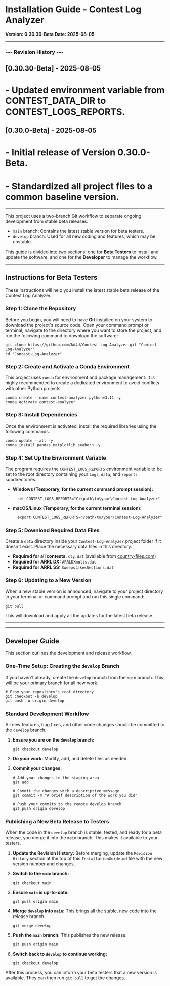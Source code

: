 # Installation Guide - Contest Log Analyzer

**Version: 0.30.30-Beta**
**Date: 2025-08-05**

---
### --- Revision History ---
## [0.30.30-Beta] - 2025-08-05
# - Updated environment variable from CONTEST_DATA_DIR to CONTEST_LOGS_REPORTS.
## [0.30.0-Beta] - 2025-08-05
# - Initial release of Version 0.30.0-Beta.
# - Standardized all project files to a common baseline version.
---

This project uses a two-branch Git workflow to separate ongoing development from stable beta releases.

* `main` branch: Contains the latest stable version for beta testers.
* `develop` branch: Used for all new coding and features, which may be unstable.

This guide is divided into two sections: one for **Beta Testers** to install and update the software, and one for the **Developer** to manage the workflow.

---

## Instructions for Beta Testers

These instructions will help you install the latest stable beta release of the Contest Log Analyzer.

### Step 1: Clone the Repository

Before you begin, you will need to have **Git** installed on your system to download the project's source code. Open your command prompt or terminal, navigate to the directory where you want to store the project, and run the following command to download the software:

    git clone https://github.com/kd4d/Contest-Log-Analyzer.git "Contest-Log-Analyzer"
    cd "Contest-Log-Analyzer"

### Step 2: Create and Activate a Conda Environment

This project uses `conda` for environment and package management. It is highly recommended to create a dedicated environment to avoid conflicts with other Python projects.

    conda create --name contest-analyzer python=3.11 -y
    conda activate contest-analyzer

### Step 3: Install Dependencies

Once the environment is activated, install the required libraries using the following commands.

    conda update --all -y
    conda install pandas matplotlib seaborn -y

### Step 4: Set Up the Environment Variable

The program requires the `CONTEST_LOGS_REPORTS` environment variable to be set to the root directory containing your `Logs`, `data`, and `reports` subdirectories.
* **Windows (Temporary, for the current command prompt session):**

        set CONTEST_LOGS_REPORTS="C:\path\to\your\Contest-Log-Analyzer"

* **macOS/Linux (Temporary, for the current terminal session):**

        export CONTEST_LOGS_REPORTS="/path/to/your/Contest-Log-Analyzer"

### Step 5: Download Required Data Files

Create a `data` directory inside your `Contest-Log-Analyzer` project folder if it doesn't exist. Place the necessary data files in this directory.

* **Required for all contests:** `cty.dat` (available from [country-files.com](http://www.country-files.com/cty/cty.dat))
* **Required for ARRL DX:** `ARRLDXmults.dat`
* **Required for ARRL SS:** `SweepstakesSections.dat`

### Step 6: Updating to a New Version

When a new stable version is announced, navigate to your project directory in your terminal or command prompt and run this single command:

    git pull

This will download and apply all the updates for the latest beta release.

---
---

## Developer Guide

This section outlines the development and release workflow.

### One-Time Setup: Creating the `develop` Branch

If you haven't already, create the `develop` branch from the `main` branch. This will be your primary branch for all new work.

    # From your repository's root directory
    git checkout -b develop
    git push -u origin develop

### Standard Development Workflow

All new features, bug fixes, and other code changes should be committed to the `develop` branch.

1.  **Ensure you are on the `develop` branch:**

        git checkout develop

2.  **Do your work:** Modify, add, and delete files as needed.
3.  **Commit your changes:**

        # Add your changes to the staging area
        git add .
        
        # Commit the changes with a descriptive message
        git commit -m "A brief description of the work you did"
        
        # Push your commits to the remote develop branch
        git push origin develop

### Publishing a New Beta Release to Testers

When the code in the `develop` branch is stable, tested, and ready for a beta release, you merge it into the `main` branch. This makes it available to your testers.

1.  **Update the Revision History:** Before merging, update the `Revision History` section at the top of this `InstallationGuide.md` file with the new version number and changes.
2.  **Switch to the `main` branch:**

        git checkout main

3.  **Ensure `main` is up-to-date:**

        git pull origin main

4.  **Merge `develop` into `main`:** This brings all the stable, new code into the release branch.

        git merge develop

5.  **Push the `main` branch:** This publishes the new release.

        git push origin main

6.  **Switch back to `develop` to continue working:**

        git checkout develop

After this process, you can inform your beta testers that a new version is available. They can then run `git pull` to get the changes.